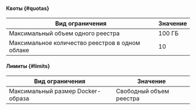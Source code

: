 #### Квоты {#quotas}
Вид ограничения | Значение
----- | -----
Максимальный объем одного реестра | 100 ГБ
Максимальное количество реестров в одном облаке | 10

#### Лимиты {#limits}
Вид ограничения | Значение
----- | -----
Максимальный размер Docker-образа | Свободный объем реестра
